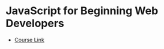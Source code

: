 # JavaScript for Beginning Web Developers

* [Course Link](https://www.udemy.com/learn-javascript-programming/learn/v4/overview)
